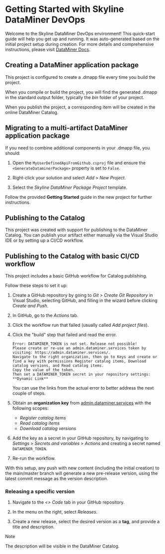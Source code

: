 # Getting Started with Skyline DataMiner DevOps

Welcome to the Skyline DataMiner DevOps environment!
This quick-start guide will help you get up and running. It was auto-generated based on the initial project setup during creation.
For more details and comprehensive instructions, please visit [DataMiner Docs](https://docs.dataminer.services/).

## Creating a DataMiner application package

This project is configured to create a .dmapp file every time you build the project.

When you compile or build the project, you will find the generated .dmapp in the standard output folder, typically the *bin* folder of your project.

When you publish the project, a corresponding item will be created in the online DataMiner Catalog.

## Migrating to a multi-artifact DataMiner application package

If you need to combine additional components in your .dmapp file, you should:

1. Open the `MyUserDefinedApiFromGithub.csproj` file and ensure the `<GenerateDataminerPackage>` property is set to `False`.

1. Right-click your solution and select *Add* > *New Project*.

1. Select the *Skyline DataMiner Package Project* template.

Follow the provided **Getting Started** guide in the new project for further instructions.

## Publishing to the Catalog

This project was created with support for publishing to the DataMiner Catalog.
You can publish your artifact either manually via the Visual Studio IDE or by setting up a CI/CD workflow.
## Publishing to the Catalog with basic CI/CD workflow

This project includes a basic GitHub workflow for Catalog publishing.

Follow these steps to set it up:

1. Create a GitHub repository by going to *Git* > *Create Git Repository* in Visual Studio, selecting GitHub, and filling in the wizard before clicking *Create and Push*.

1. In GitHub, go to the *Actions* tab.

1. Click the workflow run that failed (usually called *Add project files*).

1. Click the "build" step that failed and read the error.

   ``` text
   Error: DATAMINER_TOKEN is not set. Release not possible!
   Please create or re-use an admin.dataminer.services token by visiting: https://admin.dataminer.services/.
   Navigate to the right organization, then go to Keys and create or find a key with permissions Register catalog items, Download catalog versions, and Read catalog items.
   Copy the value of the token.
   Then set a DATAMINER_TOKEN secret in your repository settings: **Dynamic Link**
   ```

   You can use the links from the actual error to better address the next couple of steps.

1. Obtain an **organization key** from [admin.dataminer.services](https://admin.dataminer.services/) with the following scopes:

   - *Register catalog items*
   - *Read catalog items*
   - *Download catalog versions*

1. Add the key as a secret in your GitHub repository, by navigating to *Settings* > *Secrets and variables* > *Actions* and creating a secret named `DATAMINER_TOKEN`.

1. Re-run the workflow.

With this setup, any push with new content (including the initial creation) to the main/master branch will generate a new pre-release version, using the latest commit message as the version description.

### Releasing a specific version

1. Navigate to the *<> Code* tab in your GitHub repository.

1. In the menu on the right, select *Releases*.

1. Create a new release, select the desired version as a **tag**, and provide a title and description.

> [!NOTE]
> The description will be visible in the DataMiner Catalog.
